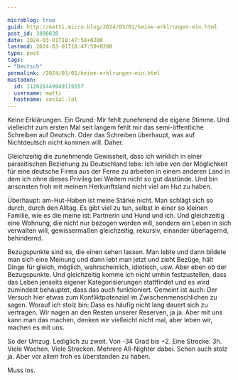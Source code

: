 ```yaml
---

microblog: true
guid: http://matti.micro.blog/2024/03/01/keine-erklrungen-ein.html
post_id: 3896038
date: 2024-03-01T18:47:50+0200
lastmod: 2024-03-01T18:47:50+0200
type: post
tags:
- "Deutsch"
permalink: /2024/03/01/keine-erklrungen-ein.html
mastodon:
  id: 112021449949119157
  username: matti
  hostname: social.lol
---
```

Keine Erklärungen. Ein Grund: Mir fehlt zunehmend die eigene Stimme. Und vielleicht zum ersten Mal seit langem fehlt mir das semi-öffentliche Schreiben auf Deutsch. Oder das Schreiben überhaupt, was auf Nichtdeutsch nicht kommen will. Daher.

Gleichzeitig die zunehmende Gewissheit, dass ich wirklich in einer parasitischen Beziehung zu Deutschland lebe: Ich lebe von der Möglichkeit für eine deutsche Firma aus der Ferne zu arbeiten in einem anderen Land in dem ich ohne dieses Privileg bei Weitem nicht so gut dastünde. Und bin ansonsten froh mit meinem Herkunftsland nicht viel am Hut zu haben.

Überhaupt: am-Hut-Haben ist meine Stärke nicht. Man schlägt sich so durch, durch den Alltag. Es gibt viel zu tun, selbst in einer so kleinen Familie, wie es die meine ist: Partnerin und Hund und ich. Und gleichzeitig eine Wohnung, die nicht nur bezogen werden will, sondern ein Leben in sich verwalten will, gewissermaßen gleichzeitig, rekursiv, einander überlagernd, behindernd.

Bezugspunkte sind es, die einen sehen lassen. Man lebte und dann bildete man sich eine Meinung und dann lebt man jetzt und zieht Bezüge, hält Dinge für gleich, möglich, wahrscheinlich, idiotisch, usw. Aber eben ob der Bezugspunkte. Und gleichzeitig komme ich nicht umhin festzustellen, dass das Leben jenseits eigener Kategorisierungen stattfindet und es wird zumindest behauptet, dass das auch funktioniert. Gemeint ist auch: Der Versuch hier etwas zum Konfliktpotenzial im Zwischenmenschlichen zu sagen. Worauf ich stolz bin: Dass es häufig nicht lang dauert sich zu vertragen. Wir nagen an den Resten unserer Reserven, ja ja. Aber mit uns kann man das machen, denken wir vielleicht nicht mal, aber leben wir, machen es mit uns.

So der Umzug. Lediglich zu zweit. Von -34 Grad bis +2. Eine Strecke: 3h. Viele Wochen. Viele Strecken. Mehrere All-Nighter dabei. Schon auch stolz ja. Aber vor allem froh es überstanden zu haben.

Muss los.
